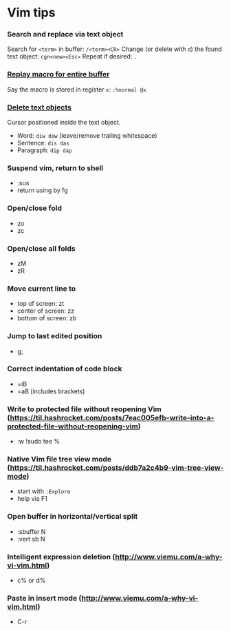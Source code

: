 # Vim tips

### Search and replace via text object

Search for `<term>` in buffer: `/<term><CR>`
Change (or delete with `d`) the found text object: `cgn<new><Esc>`
Repeat if desired: `.`

### [Replay macro for entire buffer](http://stackoverflow.com/questions/1291962/replay-a-vim-macro-until-end-of-buffer)

Say the macro is stored in register `x`: `:%normal @x`

### [Delete text objects](http://blog.carbonfive.com/2011/10/17/vim-text-objects-the-definitive-guide/)

Cursor positioned inside the text object.

- Word: `diw daw` (leave/remove trailing whitespace)
- Sentence: `dis das`
- Paragraph: `dip dap`

### Suspend vim, return to shell

- :sus
- return using by fg

### Open/close fold

- zo
- zc

### Open/close all folds
- zM
- zR

### Move current line to

- top of screen:    zt
- center of screen: zz
- bottom of screen: zb

### Jump to last edited position

- g;

### Correct indentation of code block

- =iB
- =aB (includes brackets)

### Write to protected file without reopening Vim (https://til.hashrocket.com/posts/7eac005efb-write-into-a-protected-file-without-reopening-vim)

- :w !sudo tee %

### Native Vim file tree view mode (https://til.hashrocket.com/posts/ddb7a2c4b9-vim-tree-view-mode)

- start with `:Explore`
- help via F1

### Open buffer in horizontal/vertical split

- :sbuffer N
- :vert sb N

### Intelligent expression deletion (http://www.viemu.com/a-why-vi-vim.html)

- c% or d%

### Paste in insert mode (http://www.viemu.com/a-why-vi-vim.html)

- C-r <register>
